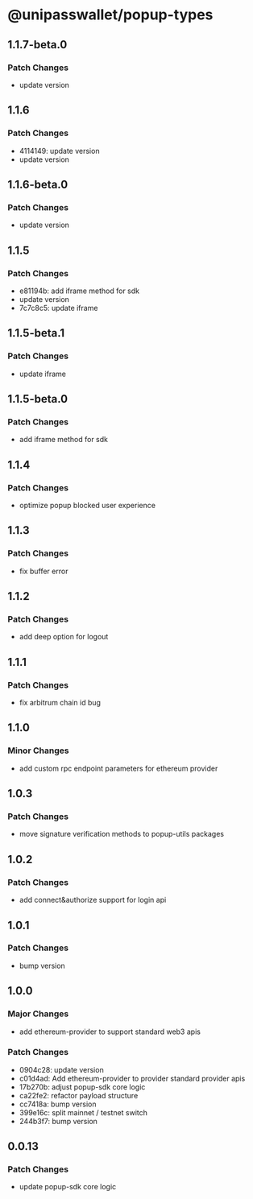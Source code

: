 # @unipasswallet/popup-types

## 1.1.7-beta.0

### Patch Changes

- update version

## 1.1.6

### Patch Changes

- 4114149: update version
- update version

## 1.1.6-beta.0

### Patch Changes

- update version

## 1.1.5

### Patch Changes

- e81194b: add iframe method for sdk
- update version
- 7c7c8c5: update iframe

## 1.1.5-beta.1

### Patch Changes

- update iframe

## 1.1.5-beta.0

### Patch Changes

- add iframe method for sdk

## 1.1.4

### Patch Changes

- optimize popup blocked user experience

## 1.1.3

### Patch Changes

- fix buffer error

## 1.1.2

### Patch Changes

- add deep option for logout

## 1.1.1

### Patch Changes

- fix arbitrum chain id bug

## 1.1.0

### Minor Changes

- add custom rpc endpoint parameters for ethereum provider

## 1.0.3

### Patch Changes

- move signature verification methods to popup-utils packages

## 1.0.2

### Patch Changes

- add connect&authorize support for login api

## 1.0.1

### Patch Changes

- bump version

## 1.0.0

### Major Changes

- add ethereum-provider to support standard web3 apis

### Patch Changes

- 0904c28: update version
- c01d4ad: Add ethereum-provider to provider standard provider apis
- 17b270b: adjust popup-sdk core logic
- ca22fe2: refactor payload structure
- cc7418a: bump version
- 399e16c: split mainnet / testnet switch
- 244b3f7: bump version

## 0.0.13

### Patch Changes

- update popup-sdk core logic
